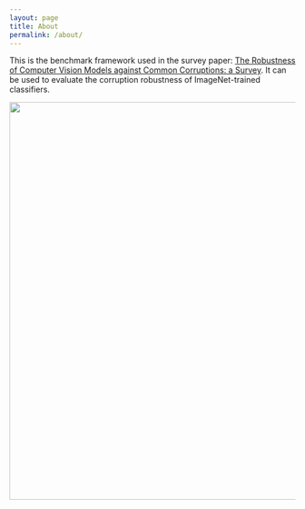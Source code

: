 ```yaml
---
layout: page
title: About
permalink: /about/
---
```

This is the benchmark framework used in the survey paper: [The Robustness of Computer Vision Models against Common Corruptions: a Survey](https://arxiv.org/abs/2305.06024). It can be used to evaluate the corruption robustness of ImageNet-trained classifiers.

<p align="center"><img src="[num_pub]" width="700"></p>


 

[num_pub]: figures/num_publications.png